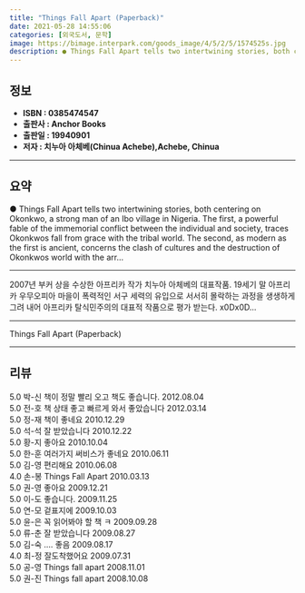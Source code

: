 ```yaml
---
title: "Things Fall Apart (Paperback)"
date: 2021-05-28 14:55:06
categories: [외국도서, 문학]
image: https://bimage.interpark.com/goods_image/4/5/2/5/1574525s.jpg
description: ● Things Fall Apart tells two intertwining stories, both centering on Okonkwo, a strong man of an Ibo village in Nigeria. The first, a powerful fable of the im
---
```


## **정보**

- **ISBN : 0385474547**
- **출판사 : Anchor Books**
- **출판일 : 19940901**
- **저자 : 치누아 아체베(Chinua Achebe),Achebe, Chinua**

------



## **요약**

●  Things Fall Apart tells two intertwining stories, both centering on Okonkwo, a strong man of an Ibo village in Nigeria. The first, a powerful fable of the immemorial conflict between the individual and society, traces Okonkwos fall from grace with the tribal world. The second, as modern as the first is ancient, concerns the clash of cultures and the destruction of Okonkwos world with the arr...

------

2007년 부커 상을 수상한 아프리카 작가 치누아 아체베의 대표작품. 19세기 말 아프리카 우무오피아 마을이 폭력적인 서구 세력의 유입으로 서서히 몰락하는 과정을 생생하게 그려 내어 아프리카 탈식민주의의 대표적 작품으로 평가 받는다. x0Dx0D... 

------


Things Fall Apart (Paperback) 

------


## **리뷰** 

5.0 박-신 책이 정말 빨리 오고 책도 좋습니다. 2012.08.04 <br/>5.0 전-호 책 상태 좋고 빠르게 와서  좋았습니다 2012.03.14 <br/>5.0 정-재 책이 좋네요 2010.12.29 <br/>5.0 석-석 잘 받았습니다 2010.12.22 <br/>5.0 황-지 좋아요 2010.10.04 <br/>5.0 한-훈 여러가지 써비스가 좋네요 2010.06.11 <br/>5.0 김-영 편리해요 2010.06.08 <br/>4.0 손-봉 Things Fall Apart  2010.03.13 <br/>5.0 권-영 좋아요 2009.12.21 <br/>5.0 이-도 좋습니다. 2009.11.25 <br/>5.0 연-모 겉표지에 2009.10.03 <br/>5.0 윤-은 꼭 읽어봐야 할 책 ㅋ 2009.09.28 <br/>5.0 류-춘 잘 받았습니다 2009.08.27 <br/>5.0 김-숙 .... 좋음  2009.08.17 <br/>4.0 최-정 잘도착했어요 2009.07.31 <br/>5.0 공-영 Things fall apart 2008.11.01 <br/>5.0 권-진 Things fall apart 2008.10.08 <br/>